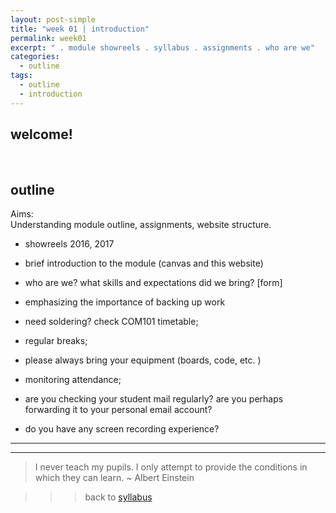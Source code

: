 ```yaml
---
layout: post-simple
title: "week 01 | introduction"
permalink: week01
excerpt: " . module showreels . syllabus . assignments . who are we"
categories:
  - outline
tags:
  - outline
  - introduction
---
```


## welcome!

<br>

## outline

Aims:   
Understanding module outline, assignments, website structure.


* showreels 2016, 2017
* brief introduction to the module (canvas and this website)

* who are we? what skills and expectations did we bring? [form]

* emphasizing the importance of backing up work
* need soldering? check COM101 timetable;
* regular breaks;
* please always bring your equipment (boards, code, etc. )
* monitoring attendance;
* are you checking your student mail regularly? are you perhaps forwarding it to your personal email account?
* do you have any screen recording experience? 


---
---

> I never teach my pupils. I only attempt to provide the conditions in which they can learn.  ~ Albert Einstein

>>> back to [syllabus](../aru2018#syllabus)
